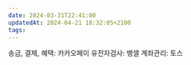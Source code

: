 ```yaml
---
date: 2024-03-31T22:41:00
updatedAt: 2024-04-21 18:32:05+2100
tags: 
---
```

송금, 결제, 혜택: 카카오페이
유전자검사: 뱅샐
계좌관리: 토스